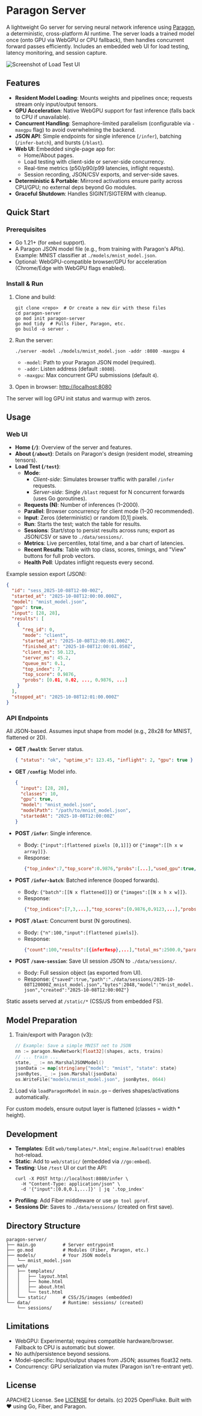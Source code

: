 # Paragon Server

A lightweight Go server for serving neural network inference using [Paragon](https://github.com/openfluke/paragon), a deterministic, cross-platform AI runtime. The server loads a trained model once (onto GPU via WebGPU or CPU fallback), then handles concurrent forward passes efficiently. Includes an embedded web UI for load testing, latency monitoring, and session capture.

![Screenshot of Load Test UI](https://via.placeholder.com/800x400?text=Paragon+Server+Load+Test) <!-- Replace with actual screenshot if available -->

## Features

- **Resident Model Loading**: Mounts weights and pipelines once; requests stream only input/output tensors.
- **GPU Acceleration**: Native WebGPU support for fast inference (falls back to CPU if unavailable).
- **Concurrent Handling**: Semaphore-limited parallelism (configurable via `-maxgpu` flag) to avoid overwhelming the backend.
- **JSON API**: Simple endpoints for single inference (`/infer`), batching (`/infer-batch`), and bursts (`/blast`).
- **Web UI**: Embedded single-page app for:
  - Home/About pages.
  - Load testing with client-side or server-side concurrency.
  - Real-time metrics (p50/p90/p99 latencies, inflight requests).
  - Session recording, JSON/CSV exports, and server-side saves.
- **Deterministic & Portable**: Mirrored activations ensure parity across CPU/GPU; no external deps beyond Go modules.
- **Graceful Shutdown**: Handles SIGINT/SIGTERM with cleanup.

## Quick Start

### Prerequisites

- Go 1.21+ (for `embed` support).
- A Paragon JSON model file (e.g., from training with Paragon's APIs). Example: MNIST classifier at `./models/mnist_model.json`.
- Optional: WebGPU-compatible browser/GPU for acceleration (Chrome/Edge with WebGPU flags enabled).

### Install & Run

1. Clone and build:

   ```
   git clone <repo>  # Or create a new dir with these files
   cd paragon-server
   go mod init paragon-server
   go mod tidy  # Pulls Fiber, Paragon, etc.
   go build -o server .
   ```

2. Run the server:

   ```
   ./server -model ./models/mnist_model.json -addr :8080 -maxgpu 4
   ```

   - `-model`: Path to your Paragon JSON model (required).
   - `-addr`: Listen address (default `:8080`).
   - `-maxgpu`: Max concurrent GPU submissions (default `4`).

3. Open in browser: [http://localhost:8080](http://localhost:8080)

The server will log GPU init status and warmup with zeros.

## Usage

### Web UI

- **Home (`/`)**: Overview of the server and features.
- **About (`/about`)**: Details on Paragon's design (resident model, streaming tensors).
- **Load Test (`/test`)**:
  - **Mode**:
    - _Client-side_: Simulates browser traffic with parallel `/infer` requests.
    - _Server-side_: Single `/blast` request for N concurrent forwards (uses Go goroutines).
  - **Requests (N)**: Number of inferences (1–2000).
  - **Parallel**: Browser concurrency for client mode (1–20 recommended).
  - **Input**: Zeros (deterministic) or random [0,1] pixels.
  - **Run**: Starts the test; watch the table for results.
  - **Sessions**: Start/stop to persist results across runs; export as JSON/CSV or save to `./data/sessions/`.
  - **Metrics**: Live percentiles, total time, and a bar chart of latencies.
  - **Recent Results**: Table with top class, scores, timings, and "View" buttons for full prob vectors.
  - **Health Poll**: Updates inflight requests every second.

Example session export (JSON):

```json
{
  "id": "sess_2025-10-08T12-00-00Z",
  "started_at": "2025-10-08T12:00:00.000Z",
  "model": "mnist_model.json",
  "gpu": true,
  "input": [28, 28],
  "results": [
    {
      "req_id": 0,
      "mode": "client",
      "started_at": "2025-10-08T12:00:01.000Z",
      "finished_at": "2025-10-08T12:00:01.050Z",
      "client_ms": 50.123,
      "server_ms": 45.2,
      "queue_ms": 0.1,
      "top_index": 7,
      "top_score": 0.9876,
      "probs": [0.01, 0.02, ..., 0.9876, ...]
    }
  ],
  "stopped_at": "2025-10-08T12:01:00.000Z"
}
```

### API Endpoints

All JSON-based. Assumes input shape from model (e.g., 28x28 for MNIST, flattened or 2D).

- **GET `/health`**: Server status.

  ```json
  { "status": "ok", "uptime_s": 123.45, "inflight": 2, "gpu": true }
  ```

- **GET `/config`**: Model info.

  ```json
  {
    "input": [28, 28],
    "classes": 10,
    "gpu": true,
    "model": "mnist_model.json",
    "modelPath": "/path/to/mnist_model.json",
    "startedAt": "2025-10-08T12:00:00Z"
  }
  ```

- **POST `/infer`**: Single inference.

  - Body: `{"input":[flattened pixels [0,1]]}` or `{"image":[[h x w array]]}`.
  - Response:
    ```json
    {"top_index":7,"top_score":0.9876,"probs":[...],"used_gpu":true,"latency_ms":45.2,"queued_ms":0.1,"inflight":1,"when":"2025-10-08T12:00:01Z"}
    ```

- **POST `/infer-batch`**: Batched inference (looped forwards).

  - Body: `{"batch":[[N x flattened]]}` or `{"images":[[N x h x w]]}`.
  - Response:
    ```json
    {"top_indices":[7,3,...],"top_scores":[0.9876,0.9123,...],"probs":[[...],...],"used_gpu":true,"latency_ms":120.5,"n":10}
    ```

- **POST `/blast`**: Concurrent burst (N goroutines).

  - Body: `{"n":100,"input":[flattened pixels]}`.
  - Response:
    ```json
    {"count":100,"results":[{inferResp},...],"total_ms":2500.0,"parallel":4}
    ```

- **POST `/save-session`**: Save UI session JSON to `./data/sessions/`.
  - Body: Full session object (as exported from UI).
  - Response: `{"saved":true,"path":"./data/sessions/2025-10-08T120000Z_mnist_model.json","bytes":2048,"model":"mnist_model.json","created":"2025-10-08T12:00:00Z"}`

Static assets served at `/static/*` (CSS/JS from embedded FS).

## Model Preparation

1. Train/export with Paragon (v3):

   ```go
   // Example: Save a simple MNIST net to JSON
   nn := paragon.NewNetwork[float32](shapes, acts, trains)
   // ... train ...
   state, _ := nn.MarshalJSONModel()
   jsonData := map[string]any{"model": "mnist", "state": state}
   jsonBytes, _ := json.Marshal(jsonData)
   os.WriteFile("models/mnist_model.json", jsonBytes, 0644)
   ```

2. Load via `loadParagonModel` in `main.go` – derives shapes/activations automatically.

For custom models, ensure output layer is flattened (classes = width \* height).

## Development

- **Templates**: Edit `web/templates/*.html`; `engine.Reload(true)` enables hot-reload.
- **Static**: Add to `web/static/` (embedded via `//go:embed`).
- **Testing**: Use `/test` UI or curl the API:
  ```
  curl -X POST http://localhost:8080/infer \
    -H "Content-Type: application/json" \
    -d '{"input":[0.0,0.1,...]}' | jq '.top_index'
  ```
- **Profiling**: Add Fiber middleware or use `go tool pprof`.
- **Sessions Dir**: Saves to `./data/sessions/` (created on first save).

## Directory Structure

```
paragon-server/
├── main.go          # Server entrypoint
├── go.mod           # Modules (Fiber, Paragon, etc.)
├── models/          # Your JSON models
│   └── mnist_model.json
├── web/
│   ├── templates/
│   │   ├── layout.html
│   │   ├── home.html
│   │   ├── about.html
│   │   └── test.html
│   └── static/      # CSS/JS/images (embedded)
└── data/            # Runtime: sessions/ (created)
    └── sessions/
```

## Limitations

- WebGPU: Experimental; requires compatible hardware/browser. Fallback to CPU is automatic but slower.
- No auth/persistence beyond sessions.
- Model-specific: Input/output shapes from JSON; assumes float32 nets.
- Concurrency: GPU serialization via mutex (Paragon isn't re-entrant yet).

## License

APACHE2 License. See [LICENSE](LICENSE) for details. (c) 2025 OpenFluke. Built with ❤️ using Go, Fiber, and Paragon.

